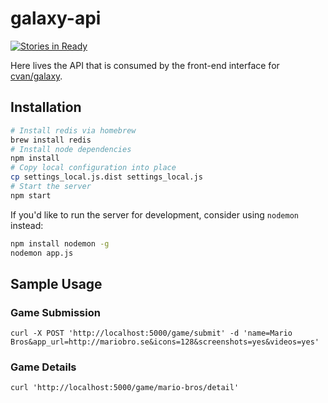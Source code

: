 # galaxy-api

[![Stories in Ready](https://badge.waffle.io/cvan/galaxy-api.png?label=ready&title=Ready)](https://waffle.io/cvan/galaxy-api)

Here lives the API that is consumed by the front-end interface for
[cvan/galaxy](cvan/galaxy).


## Installation

```bash
# Install redis via homebrew
brew install redis
# Install node dependencies
npm install
# Copy local configuration into place
cp settings_local.js.dist settings_local.js
# Start the server
npm start
```

If you'd like to run the server for development, consider using `nodemon` instead:

```bash
npm install nodemon -g
nodemon app.js
```


## Sample Usage

### Game Submission

    curl -X POST 'http://localhost:5000/game/submit' -d 'name=Mario Bros&app_url=http://mariobro.se&icons=128&screenshots=yes&videos=yes'

### Game Details

    curl 'http://localhost:5000/game/mario-bros/detail'
